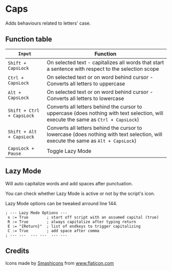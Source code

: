 # Caps

Adds behaviours related to letters' case.



## Function table

| `Input` | Function |
|-|-|
| `Shift + CapsLock` | On selected text - capitalizes all words that start a sentence with respect to the selection scope|
| `Ctrl + CapsLock` | On selected text or on word behind cursor - Converts all letters to uppercase|
| `Alt + CapsLock` | On selected text or on word behind cursor - Converts all letters to lowercase|
| `Shift + Ctrl + CapsLock` | Converts all letters behind the cursor to uppercase (does nothing with text selection, will execute the same as `Ctrl + CapsLock`)|
| `Shift + Alt + CapsLock` | Converts all letters behind the cursor to lowercase (does nothing with text selection, will execute the same as `Alt + CapsLock`)|
| `CapsLock + Pause` | Toggle Lazy Mode |



## Lazy Mode

Will auto capitalize words and add spaces after punctuation.

You can check whether Lazy Mode is active or not by the script's icon.

Lazy Mode options can be tweaked arround line 144.

```
; --- Lazy Mode Options ---
 x := True        ; start off script with an assumed capital (true)
 R := True        ; always capitalize after typing return
 E := "{Return}"  ; list of endkeys to trigger capitalizing
 C := True        ; add space after comma
; --- ---  --- ---  --- ---
```

## Credits

Icons made by <a href="https://www.flaticon.com/authors/smashicons" title="Smashicons">Smashicons</a> from <a href="https://www.flaticon.com/" title="Flaticon">www.flaticon.com</a>